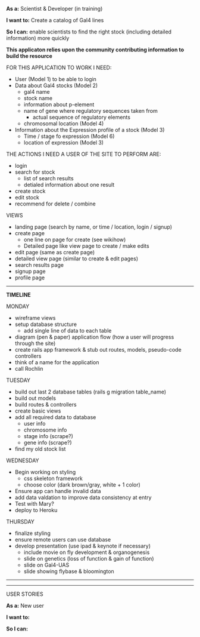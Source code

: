 **As a:** Scientist & Developer (in training)

**I want to:** Create a catalog of Gal4 lines

**So I can:** enable scientists to find the right stock (including detailed information) more quickly 


**This applicaton relies upon the community contributing information to build the resource**

FOR THIS APPLICATION TO WORK I NEED:

- User (Model 1) to be able to login
- Data about Gal4 stocks (Model 2)
	- gal4 name
	- stock name
	- information about p-element
	- name of gene where regulatory sequences taken from
		- actual sequence of regulatory elements
	- chromosomal location (Model 4)
- Information about the Expression profile of a stock (Model 3)
	- Time / stage fo expression (Model 6)
	- location of expression (Model 3)


THE ACTIONS I NEED A USER OF THE SITE TO PERFORM ARE:

- login
- search for stock
	- list of search results
	- detialed information about one result
- create stock
- edit stock
- recommend for delete / combine


VIEWS

- landing page (search by name, or time / location, login / signup)
- create page
	- one line on page for create (see wikihow)
	- Detailed page like view page to create / make edits
- edit page (same as create page)
- detailed view page (similar to create & edit pages)
- search results page
- signup page
- profile page

---------
**TIMELINE**

MONDAY

- wireframe views
- setup database structure
	- add single line of data to each table 
- diagram (pen & paper) application flow (how a user will progress through the site)
- create rails app framework & stub out routes, models, pseudo-code controllers
- think of a name for the application
- call Rochlin

TUESDAY

- build out last 2 database tables (rails g migration table_name)
- build out models
- build routes & controllers 
- create basic views
- add all required data to database
	- user info
	- chromosome info
	- stage info (scrape?)
	- gene info (scrape?)
- find my old stock list 
	

WEDNESDAY

- Begin working on styling
	- css skeleton framework
	- choose color (dark brown/gray, white + 1 color)
- Ensure app can handle invalid data
- add data valdation to improve data consistency at entry
- Test with Mary?
- deploy to Heroku


THURSDAY

- finalize styling
- ensure remote users can use database
- develop presentation (use ipad & keynote if necessary)
	- include movie on fly development & organogenesis
	- slide on genetics (loss of function & gain of function)
	- slide on Gal4-UAS
	- slide showing flybase & bloomington

-----------
-----------
USER STORIES

**As a:** New user

**I want to:** 

**So I can:** 




